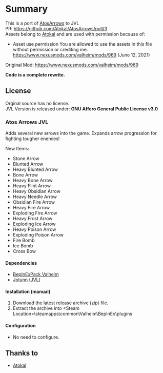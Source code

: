 ﻿# Summary
This is a port of <a href="https://www.nexusmods.com/valheim/mods/969">AtosArrows</a> to JVL   
PR: https://github.com/Atokal/AtosArrows/pull/3   
Assets belong to <a href="https://github.com/Atokal" target="_blank">Atokal</a> and are used with permission because of:   
- Asset use permission You are allowed to use the assets in this file without permission or crediting me. https://www.nexusmods.com/valheim/mods/969 (June 12, 2021)
 
Original Mod: https://www.nexusmods.com/valheim/mods/969   

**Code is a complete rewrite.**

## License
Orginal source has no license.   
JVL Version is released under: **GNU Affero General Public License v3.0**

### Atos Arrows JVL
Adds several new arrows into the game. Expands arrow progression for fighting tougher enemies! 

New Items:
- Stone Arrow
- Blunted Arrow
- Heavy Blunted Arrow
- Bone Arrow
- Heavy Bone Arrow
- Heavy Flint Arrow
- Heavy Obsidian Arrow
- Heavy Needle Arrow
- Obsidian Fire Arrow
- Heavy Fire Arrow
- Exploding Fire Arrow
- Heavy Frost Arrow
- Exploding Ice Arrow
- Heavy Poison Arrow
- Exploding Poison Arrow
- Fire Bomb
- Ice Bomb
- Cross Bow

#### Dependencies
- <a href="https://valheim.thunderstore.io/package/denikson/BepInExPack_Valheim/"  target="_blank">BepInExPack Valheim</a>
- <a href="https://github.com/Valheim-Modding/Jotunn" target="_blank">Jotunn (JVL)</a>

#### Installation (manual)
1. Download the latest release archive (zip) file.
1. Extract the archive into &lt;Steam Location&gt;\steamapps\common\Valheim\BepInEx\plugins

#### Configuration 
- No need to configure.

## Thanks to 
- <a href="https://github.com/Atokal" target="_blank">Atokal</a>
